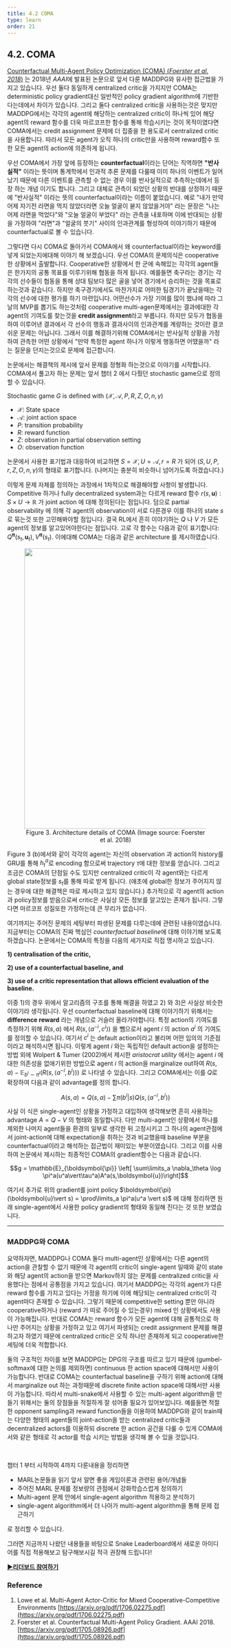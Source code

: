 ```yaml
---
title: 4.2 COMA
type: learn
order: 21
---
```


## 4.2. COMA

[Counterfactual Multi-Agent Policy Optimization (COMA) (*Foerster et al. 2018*)](https://arxiv.org/abs/1705.08926) 는 2018년 *AAAI*에 발표된 논문으로 앞서 다룬 MADDPG와 유사한 접근법을 가지고 있습니다. 우선 둘다 동일하게 centralized critic을 가지지만 COMA는 deterministic policy gradient대신 일반적인 policy gradient algorithm에 기반한다는데에서 차이가 있습니다. 그리고 둘다 centralized critic을 사용하는것은 맞지만 MADDPG에서는 각각의 agent에 해당하는 centralized critic이 하나씩 있어 해당 agent의 reward 함수를 더욱 마르코프한 함수를 통해 학습시키는 것이 목적이였다면 COMA에서는 credit assignment 문제에 더 집중을 한 용도로서 centralized critic을 사용합니다. 따라서 모든 agent가 오직 하나의 critic만을 사용하며 reward함수 또한 모든 agent의 action에 의존하게 됩니다. 

우선 COMA에서 가장 앞에 등장하는 **counterfactual**이라는 단어는 직역하면 **"반사실적"** 이라는 뜻이며 통계학에서 인과적 추론 문제를 다룰때 이미 하나의 이벤트가 일어났기 때문에 다른 이벤트를 관측할 수 없는 경우 이를 반사실적으로 추측하는데에서 등장 하는 개념 이기도 합니다. 그리고 대체로 관측이 되었던 상황의 반대를 상정하기 때문에 "반사실적" 이라는 뜻의 counterfactual이라는 이름이 붙었습니다. 예로 "내가 만약 어제 자기전 라면을 먹지 않았더라면 오늘 얼굴이 붇지 않았을거야" 라는 문장은 "나는 어제 라면을 먹었다"와 
"오늘 얼굴이 부었다" 라는 관측을 내포하며 이에 반대되는 상황을 가정하여 "라면"과 "얼굴의 붓기" 사이의 인과관계를 형성하여 이야기하기 때문에 counterfactual로 볼 수 있습니다.  

그렇다면 다시 COMA로 돌아가서 COMA에서 왜 counterfactual이라는 keyword를 넣게 되었는지에대해 이야기 해 보겠습니다. 우선 COMA의 문제의식은 cooperative 한 상황에서 출발합니다.  Cooperative한 상황에서 한 군에 속해있는 각각의 agent들은 한가지의 공통 목표를 이루기위해 협동을 하게 됩니다. 예를들면 축구라는 경기는 각각의 선수들이 협동을 통해 상대 팀보다 많은 골을 넣어 경기에서 승리하는 것을 목표로 하는것과 같습니다. 하지만 축구경기에서도 마찬가지로 어떠한 팀경기가 끝났을때는 각각의 선수에 대한 평가를 하기 마련입니다. 어떤선수가 가장 기여를 많이 했냐에 따라 그날의 MVP를 뽑기도 하는것처럼 cooperative multi-agen문제에서는 결과에대한 각 agent의 기여도를 찾는것을 **credit assignment**라고 부릅니다. 하지만 모두가 협동을 하여 이루어낸 결과에서 각 선수의 행동과 결과사이의 인과관계를 계량하는 것이란 결코 쉬운 문제는 아닙니다. 그래서 이를 해결하기위해 COMA에서는 반사실적 상황을 가정하여 관측한 어떤 상황에서 "만약 특정한 agent 하나가 이렇게 행동하면 어땠을까" 라는 질문을 던지는것으로 문제에 접근합니다.

논문에서는 해결책의 제시에 앞서 문제를 정형화 하는것으로 이야기를 시작합니다. COMA에서 풀고자 하는 문제는 앞서 챕터 2 에서 다뤘던 stochastic game으로 정의할 수 있습니다.

Stochastic game $G$ is defined with $(\mathcal{X}, \mathcal{A}, P, R, Z, O, n, \gamma)$

- $\mathcal{X}$: State space
- $\mathcal{A}$: joint action space
- $P$: transition probability
- $R$: reward function
- $Z$: observation in partial observation setting
- $O$: observation function

논문에서 사용한 표기법과 대응하여 비교하면 $S=\mathcal{X}, U=\mathcal{A}, r=R$ 가 되어 $(S, U, P, r, Z, O, n, \gamma)$의 형태로 표기합니다. (나머지는 충분히 비슷하니 넘어가도록 하겠습니다.)

이렇게 문제 자체를 정의하는 과정에서 1차적으로 해결해야할 사항이 발생합니다. Competitive 하거나 fully decentralized system과는 다르게 reward 함수 $r(s, \boldsymbol{u}) : S \times U \rightarrow \mathbb{R}$ 가 joint action 에 대해 정의된다는 점입니다. 덤으로 partial observability 에 의해 각 agent의 observation이 서로 다른경우 이를 하나의 state $s$ 로 묶는것 또한 고민해봐야할 점입니다. 결국 RL에서 흔히 이야기하는 $Q$ 나 $V$ 가 모든 agent의 정보를 알고있어야한다는 점입니다. 고로 각 함수는 다음과 같이 표기합니다: $Q^{\boldsymbol{\pi}}(s_t, \boldsymbol{u}_t), V^{\boldsymbol{\pi}}(s_t)$. 이에대해 COMA는 다음과 같은 architecture 를 제시하였습니다. 

<center><figure>
	<img src="/images/5_2.png" width="650">
	<figcaption>Figure 3. Architecture details of COMA (Image source: Foerster et al. 2018) </figcaption>
</figure></center>

Figure 3 (b)에서와 같이 각각의 agent는 자신의 observation 과 action의 history를 GRU를 통해 $h_t^a$로 encoding 함으로써 trajectory $\tau$에 대한 정보를 얻습니다. 그리고 조금은 COMA의 단점일 수도 있지만 centralized critic이 각 agent와는 다르게 global state정보를 $s_t$를 통해 따로 받게 됩니다. (애초에 global한 정보가 주어지지 않는 경우에 대한 해결책은 따로 제시하고 있지 않습니다.) 추가적으로 각 agent의 action과 policy정보를 받음으로써 critic은 사실상 모든 정보를 알고있는 존재가 됩니다. 그렇다면 마르코프 성질또한 가정하는데 큰 무리가 없습니다.

여기까지는 주어진 문제의 세팅부터 파생된 문제를 다루는데에 관련된 내용이였습니다. 지금부터는 COMA의 진짜 핵심인 *counterfactual baseline*에 대해 이야기해 보도록 하겠습니다. 논문에서는 COMA의 특징을 다음의 세가지로 직접 명시하고 있습니다. 

**1) centralisation of the critic,** 

**2) use of a counterfactual baseline, and** 

**3) use of a critic representation that allows efficient evaluation of the baseline.**

이중 1)의 경우 위에서 알고리즘의 구조를 통해 해결을 하였고 2) 와 3)은 사실상 비슷한 이야기라 생각됩니다. 우선 counterfactual baseline에 대해 이야기하기 위해서는 **difference reward** 라는 개념으로 거슬러 올라가야합니다. 특정 action의 기여도를 측정하기 위해 $R(s,a)$ 에서 $R(s, \langle a^{-i}, c^i \rangle)$ 을 뺌으로서 agent $i$ 의 action $a^i$ 의 기여도를 정의할 수 있습니다. 여기서  $c^i$ 는 default action이라고 불리며 어떤 임의의 기준점이라고 해석하시면 됩니다. 이렇게 agent $i$ 와는 독립적인 default action을 설정하는 방법 외에 Wolpert & Tumer (2002)에서 제시한 *aristocrat utility* 에서는 agent $i$ 에 대한 의존성을 없애기위한 방법으로 agent $i$ 의 action을 marginalize out하여 $R(s, a) - \mathbb{E}_{b^i \sim \pi^i}(R(s, \langle a^{-i}, b^i \rangle))$ 로 나타낼 수 있습니다. 그리고 COMA에서는 이를 $Q$로 확장하여 다음과 같이 advantage를 정의 합니다.

$$A(s,a) = Q(s,a) - \sum \pi(b^i \vert s)Q(s, \langle a^{-i}, b^i \rangle)$$

사실 이 식은 single-agent인 상황을 가정하고 대입하여 생각해보면 흔히 사용하는 advantage $A= Q-V$ 의 형태와 동일합니다. 다만 multi-agent인 상황에서 하나를 제외한 나머지 agent들을 환경의 일부로 생각한 뒤 고정시키고 그 하나의 agent관점에서 joint-action에 대해 expectation을 취하는 것과 비교했을때 baseline 부분을 counterfactual이라고 해석하는 접근법이 재미있는 부분이였습니다. 그리고 이를 사용하여 논문에서 제시하는 최종적인 COMA의 gradient함수는 다음과 같습니다.

$$g = \mathbb{E}_{\boldsymbol{\pi}} \left[ \sum\limits_a \nabla_\theta \log \pi^a(u^a\vert\tau^a)A^a(s,\boldsymbol{u})\right]$$

여기서 추가로 위의 gradient를 joint policy $\boldsymbol{\pi}(\boldsymbol{u}\vert s) = \prod\limits_a \pi^a(u^a \vert s)$ 에 대해 정리하면 원래 single-agent에서 사용한 policy gradient의 형태와 동일해 진다는 것 또한 보였습니다. 

---

### MADDPG와 COMA

요약하자면, MADDPG나 COMA 둘다 multi-agent인 상황에서는 다른 agent의 action을 관찰할 수 없기 때문에 각 agent의 critic이 single-agent 일때와 같이 state와 해당 agent의 action을 받으면 Markov하지 않는 문제를 centralized critic을 사용했다는 점에서 공통점을 가지고 있습니다. 여기서 MADDPG는 각각의 agent가 다른 reward 함수를 가지고 있다는 가정을 하기에 이에 해당되는 centralized critic이 각 agent마다 존재할 수 있습니다. 그렇기 때문에 competitive한 setting 뿐만 아니라 cooperative하거나 (reward 가 따로 주어질 수 있는경우) mixed 인 상황에서도 사용이 가능해집니다. 반대로 COMA는 reward 함수가 모든 agent에 대해 공통적으로 하나만 주어지는 상황을 가정하고 있고 여기서 파생되는 credit assignment 문제를 해결하고자 하였기 때문에 centralized critic은 오직 하나만 존재하게 되고 cooperative한 세팅에 더욱 적합합니다. 

둘의 구조적인 차이를 보면 MADDPG는 DPG의 구조를 따르고 있기 때문에 (gumbel-softmax에 대한 논의를 제외하면) continuous 한 action space에 대해서만 사용이 가능합니다. 반대로 COMA는 counterfactual baseline을 구하기 위해 action에 대해서 marginalize out 하는 과정때문에 discrete finite action space에 대해서만 사용이 가능합니다. 따라서 multi-snake에서 사용할 수 있는 multi-agent algorithm을 만들기 위해서는 둘의 장점들을 적절하게 잘 섞어줄 필요가 있어보입니다. 예를들면 적절한 opponent sampling과 reward function들을 이용하여 MADDPG와 같이 train때는 다양한 형태의 agent들의 joint-action을 받는 centralized critic들과 decentralized actors를 이용하되 discrete 한 action 공간을 다룰 수 있게 COMA에서와 같은 형태로 각 actor를 학습 시키는 방법을 생각해 볼 수 있을 것입니다.

<br>



챕터 1 부터 시작하여 4까지 다룬내용을 정리하면

- MARL논문들을 읽기 앞서 알면 좋을 게임이론과 관련된 용어/개념들
- 주어진 MARL 문제를 정보량의 관점에서 강화학습스럽게 정의하기
- Multi-agent 문제 안에서 single-agent algorithm 적용하고 분석하기
- single-agent algorithm에서 더 나아가 multi-agent algorithm을 통해 문제 접근하기

로 정리할 수 있습니다. 

그러면 지금까지 나왔던 내용들을 바탕으로 Snake Leaderboard에서 새로운 아이디어를 직접 적용해보고 탐구해보시길 적극 권장해 드립니다!

[▶**리더보드 참여하기**](https://tutorials.kc-ml2.com/v3/2/2intro)

### Reference

1. Lowe et al. Multi-Agent Actor-Critic for Mixed Cooperative-Competitive Environments [https://arxiv.org/pdf/1706.02275.pdf](https://arxiv.org/pdf/1706.02275.pdf)
2. Foerster et al. Counterfactual Multi-Agent Policy Gradient. AAAI 2018. [https://arxiv.org/pdf/1705.08926.pdf](https://arxiv.org/pdf/1705.08926.pdf)